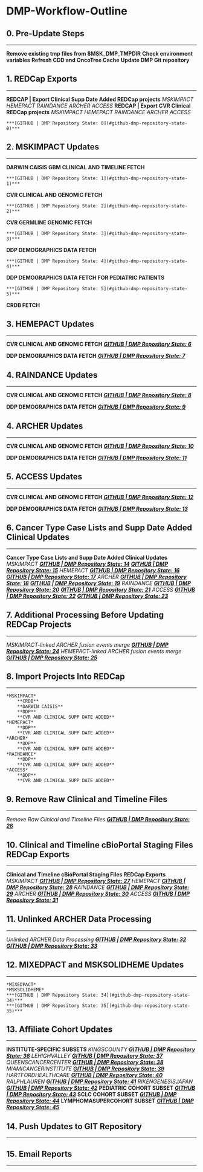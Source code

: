 # DMP-Workflow-Outline

## 0. Pre-Update Steps
**********************************************************************
**Remove existing tmp files from $MSK_DMP_TMPDIR**
**Check environment variables**
**Refresh CDD and OncoTree Cache**
**Update DMP Git repository**

## 1. REDCap Exports
**********************************************************************
**REDCAP | Export Clinical Supp Date Added REDCap projects**
    *MSKIMPACT*
    *HEMEPACT*
    *RAINDANCE*
    *ARCHER*
    *ACCESS*
**REDCAP | Export CVR Clinical REDCap projects**
    *MSKIMPACT*
    *HEMEPACT*
    *RAINDANCE*
    *ARCHER*
    *ACCESS*

    ***[GITHUB | DMP Repository State: 0](#github-dmp-repository-state-0)***

## 2. MSKIMPACT Updates
**********************************************************************
**DARWIN CAISIS GBM CLINICAL AND TIMELINE FETCH**

    ***[GITHUB | DMP Repository State: 1](#github-dmp-repository-state-1)***

**CVR CLINICAL AND GENOMIC FETCH**

    ***[GITHUB | DMP Repository State: 2](#github-dmp-repository-state-2)***

**CVR GERMLINE GENOMIC FETCH**

    ***[GITHUB | DMP Repository State: 3](#github-dmp-repository-state-3)***

**DDP DEMOGRAPHICS DATA FETCH**

    ***[GITHUB | DMP Repository State: 4](#github-dmp-repository-state-4)***

**DDP DEMOGRAPHICS DATA FETCH FOR PEDIATRIC PATIENTS**

    ***[GITHUB | DMP Repository State: 5](#github-dmp-repository-state-5)***

**CRDB FETCH**


## 3. HEMEPACT Updates
**********************************************************************
**CVR CLINICAL AND GENOMIC FETCH**
    ***[GITHUB | DMP Repository State: 6](#github-dmp-repository-state-6)***

**DDP DEMOGRAPHICS DATA FETCH**
    ***[GITHUB | DMP Repository State: 7](#github-dmp-repository-state-7)***


## 4. RAINDANCE Updates
**********************************************************************
**CVR CLINICAL AND GENOMIC FETCH**
    ***[GITHUB | DMP Repository State: 8](#github-dmp-repository-state-8)***

**DDP DEMOGRAPHICS DATA FETCH**
    ***[GITHUB | DMP Repository State: 9](#github-dmp-repository-state-9)***


## 4. ARCHER Updates
**********************************************************************
**CVR CLINICAL AND GENOMIC FETCH**
    ***[GITHUB | DMP Repository State: 10](#github-dmp-repository-state-10)***

**DDP DEMOGRAPHICS DATA FETCH**
    ***[GITHUB | DMP Repository State: 11](#github-dmp-repository-state-11)***


## 5. ACCESS Updates
**********************************************************************
**CVR CLINICAL AND GENOMIC FETCH**
    ***[GITHUB | DMP Repository State: 12](#github-dmp-repository-state-12)***

**DDP DEMOGRAPHICS DATA FETCH**
    ***[GITHUB | DMP Repository State: 13](#github-dmp-repository-state-13)***


## 6. Cancer Type Case Lists and Supp Date Added Clinical Updates
**********************************************************************
**Cancer Type Case Lists and Supp Date Added Clinical Updates**
    *MSKIMPACT*
        ***[GITHUB | DMP Repository State: 14](#github-dmp-repository-state-14)***
        ***[GITHUB | DMP Repository State: 15](#github-dmp-repository-state-15)***
    *HEMEPACT*
        ***[GITHUB | DMP Repository State: 16](#github-dmp-repository-state-16)***
        ***[GITHUB | DMP Repository State: 17](#github-dmp-repository-state-17)***
    *ARCHER*
        ***[GITHUB | DMP Repository State: 18](#github-dmp-repository-state-18)***
        ***[GITHUB | DMP Repository State: 19](#github-dmp-repository-state-19)***
    *RAINDANCE*
        ***[GITHUB | DMP Repository State: 20](#github-dmp-repository-state-20)***
        ***[GITHUB | DMP Repository State: 21](#github-dmp-repository-state-21)***
    *ACCESS*
        ***[GITHUB | DMP Repository State: 22](#github-dmp-repository-state-22)***
        ***[GITHUB | DMP Repository State: 23](#github-dmp-repository-state-23)***


## 7. Additional Processing Before Updating REDCap Projects
**********************************************************************
*MSKIMPACT-linked ARCHER fusion events merge*
    ***[GITHUB | DMP Repository State: 24](#github-dmp-repository-state-24)***
*HEMEPACT-linked ARCHER fusion events merge*
    ***[GITHUB | DMP Repository State: 25](#github-dmp-repository-state-25)***

## 8. Import Projects Into REDCap
**********************************************************************
    *MSKIMPACT*
        **CRDB**
        **DARWIN CAISIS**
        **DDP**
        **CVR AND CLINICAL SUPP DATE ADDED**
    *HEMEPACT*
        **DDP**
        **CVR AND CLINICAL SUPP DATE ADDED**
    *ARCHER*
        **DDP**
        **CVR AND CLINICAL SUPP DATE ADDED**
    *RAINDANCE*
        **DDP**
        **CVR AND CLINICAL SUPP DATE ADDED**
    *ACCESS*
        **DDP**
        **CVR AND CLINICAL SUPP DATE ADDED**


## 9. Remove Raw Clinical and Timeline Files
**********************************************************************
*Remove Raw Clinical and Timeline Files*
    ***[GITHUB | DMP Repository State: 26](#github-dmp-repository-state-26)***

## 10. Clinical and Timeline cBioPortal Staging Files REDCap Exports
**********************************************************************
**Clinical and Timeline cBioPortal Staging Files REDCap Exports**
    *MSKIMPACT*
        ***[GITHUB | DMP Repository State: 27](#github-dmp-repository-state-27)***
    *HEMEPACT*
        ***[GITHUB | DMP Repository State: 28](#github-dmp-repository-state-28)***
    *RAINDANCE*
        ***[GITHUB | DMP Repository State: 29](#github-dmp-repository-state-29)***
    *ARCHER*
        ***[GITHUB | DMP Repository State: 30](#github-dmp-repository-state-30)***
    *ACCESS*
        ***[GITHUB | DMP Repository State: 31](#github-dmp-repository-state-31)***


## 11. Unlinked ARCHER  Data Processing
**********************************************************************
*Unlinked ARCHER  Data Processing*
    ***[GITHUB | DMP Repository State: 32](#github-dmp-repository-state-32)***
    ***[GITHUB | DMP Repository State: 33](#github-dmp-repository-state-33)***

## 12. MIXEDPACT and MSKSOLIDHEME Updates
**********************************************************************
    *MIXEDPACT*
    *MSKSOLIDHEME*
    ***[GITHUB | DMP Repository State: 34](#github-dmp-repository-state-34)***
    ***[GITHUB | DMP Repository State: 35](#github-dmp-repository-state-35)***

## 13. Affiliate Cohort Updates
**********************************************************************
**INSTITUTE-SPECIFIC SUBSETS**
    *KINGSCOUNTY*
        ***[GITHUB | DMP Repository State: 36](#github-dmp-repository-state-36)***
    *LEHIGHVALLEY*
        ***[GITHUB | DMP Repository State: 37](#github-dmp-repository-state-37)***
    *QUEENSCANCERCENTER*
        ***[GITHUB | DMP Repository State: 38](#github-dmp-repository-state-38)***
    *MIAMICANCERINSTITUTE*
        ***[GITHUB | DMP Repository State: 39](#github-dmp-repository-state-39)***
    *HARTFORDHEALTHCARE*
        ***[GITHUB | DMP Repository State: 40](#github-dmp-repository-state-40)***
    *RALPHLAUREN*
        ***[GITHUB | DMP Repository State: 41](#github-dmp-repository-state-41)***
    *RIKENGENESISJAPAN*
        ***[GITHUB | DMP Repository State: 42](#github-dmp-repository-state-42)***
**PEDIATRIC COHORT SUBSET**
    ***[GITHUB | DMP Repository State: 43](#github-dmp-repository-state-43)***
**SCLC COHORT SUBSET**
    ***[GITHUB | DMP Repository State: 44](#github-dmp-repository-state-44)***
**LYMPHOMASUPERCOHORT SUBSET**
    ***[GITHUB | DMP Repository State: 45](#github-dmp-repository-state-45)***

## 14. Push Updates to GIT Repository
**********************************************************************

## 15. Email Reports
**********************************************************************
